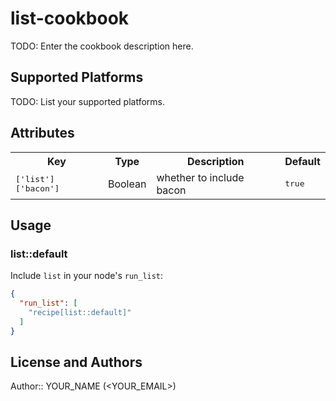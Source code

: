# list-cookbook

TODO: Enter the cookbook description here.

## Supported Platforms

TODO: List your supported platforms.

## Attributes

<table>
  <tr>
    <th>Key</th>
    <th>Type</th>
    <th>Description</th>
    <th>Default</th>
  </tr>
  <tr>
    <td><tt>['list']['bacon']</tt></td>
    <td>Boolean</td>
    <td>whether to include bacon</td>
    <td><tt>true</tt></td>
  </tr>
</table>

## Usage

### list::default

Include `list` in your node's `run_list`:

```json
{
  "run_list": [
    "recipe[list::default]"
  ]
}
```

## License and Authors

Author:: YOUR_NAME (<YOUR_EMAIL>)
